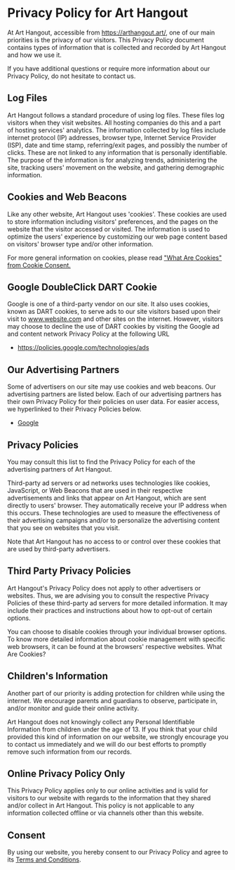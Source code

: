 # Privacy Policy for Art Hangout

At Art Hangout, accessible from https://arthangout.art/, one of our main priorities is the privacy of our visitors. This Privacy Policy document contains types of information that is collected and recorded by Art Hangout and how we use it.

If you have additional questions or require more information about our Privacy Policy, do not hesitate to contact us.

## Log Files

Art Hangout follows a standard procedure of using log files. These files log visitors when they visit websites. All hosting companies do this and a part of hosting services' analytics. The information collected by log files include internet protocol (IP) addresses, browser type, Internet Service Provider (ISP), date and time stamp, referring/exit pages, and possibly the number of clicks. These are not linked to any information that is personally identifiable. The purpose of the information is for analyzing trends, administering the site, tracking users' movement on the website, and gathering demographic information.

## Cookies and Web Beacons

Like any other website, Art Hangout uses 'cookies'. These cookies are used to store information including visitors' preferences, and the pages on the website that the visitor accessed or visited. The information is used to optimize the users' experience by customizing our web page content based on visitors' browser type and/or other information.

For more general information on cookies, please read ["What Are Cookies" from Cookie Consent.][whatarecookies]

## Google DoubleClick DART Cookie

Google is one of a third-party vendor on our site. It also uses cookies, known as DART cookies, to serve ads to our site visitors based upon their visit to www.website.com and other sites on the internet. However, visitors may choose to decline the use of DART cookies by visiting the Google ad and content network Privacy Policy at the following URL

- https://policies.google.com/technologies/ads

## Our Advertising Partners

Some of advertisers on our site may use cookies and web beacons. Our advertising partners are listed below. Each of our advertising partners has their own Privacy Policy for their policies on user data. For easier access, we hyperlinked to their Privacy Policies below.

- [Google][googleads]

## Privacy Policies

You may consult this list to find the Privacy Policy for each of the advertising partners of Art Hangout.

Third-party ad servers or ad networks uses technologies like cookies, JavaScript, or Web Beacons that are used in their respective advertisements and links that appear on Art Hangout, which are sent directly to users' browser. They automatically receive your IP address when this occurs. These technologies are used to measure the effectiveness of their advertising campaigns and/or to personalize the advertising content that you see on websites that you visit.

Note that Art Hangout has no access to or control over these cookies that are used by third-party advertisers.

## Third Party Privacy Policies

Art Hangout's Privacy Policy does not apply to other advertisers or websites. Thus, we are advising you to consult the respective Privacy Policies of these third-party ad servers for more detailed information. It may include their practices and instructions about how to opt-out of certain options.

You can choose to disable cookies through your individual browser options. To know more detailed information about cookie management with specific web browsers, it can be found at the browsers' respective websites. What Are Cookies?

## Children's Information

Another part of our priority is adding protection for children while using the internet. We encourage parents and guardians to observe, participate in, and/or monitor and guide their online activity.

Art Hangout does not knowingly collect any Personal Identifiable Information from children under the age of 13. If you think that your child provided this kind of information on our website, we strongly encourage you to contact us immediately and we will do our best efforts to promptly remove such information from our records.

## Online Privacy Policy Only

This Privacy Policy applies only to our online activities and is valid for visitors to our website with regards to the information that they shared and/or collect in Art Hangout. This policy is not applicable to any information collected offline or via channels other than this website.

## Consent

By using our website, you hereby consent to our Privacy Policy and agree to its [Terms and Conditions][tc].

[whatarecookies]: https://www.cookieconsent.com/what-are-cookies/
[googleads]: https://policies.google.com/technologies/ads
[tc]: https://arthangout.art/tos.html
